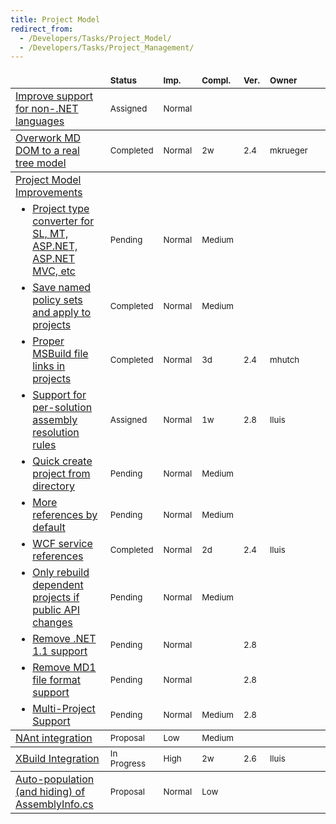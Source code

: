 ```yaml
---
title: Project Model
redirect_from:
  - /Developers/Tasks/Project_Model/
  - /Developers/Tasks/Project_Management/
---
```


<table class="task-list" width="100%">
    <thead>
        <tr>
            <td style="padding-left: 0pt;" width="50%">  </td>
            <td valign="bottom"><span style="font-size: smaller;"><strong>Status</strong></span></td>
            <td valign="bottom"><span style="font-size: smaller;"><strong>Imp.</strong></span></td>
            <td valign="bottom"><strong><span style="font-size: smaller;">Compl.</span></strong></td>
            <td valign="bottom"><span style="font-size: smaller;"><strong>Ver.</strong></span></td>
            <td valign="bottom"><span style="font-size: smaller;"><strong>Owner</strong></span></td>
            <td valign="bottom">&nbsp;</td>
        </tr>
    </thead>
    <tbody>
        <tr>
            <td><a rel="custom nofollow" href="/archived/developers/tasks/project-model/improve-support-for-non-.net-languages/">Improve support for non-.NET languages</a></td>
            <td class="task-status-Assigned"><span style="font-size: smaller;">Assigned</span></td>
            <td class="task-importance-Normal"><span style="font-size: smaller;">Normal</span></td>
            <td class="task-complexity-"><span style="font-size: smaller;"></span></td>
            <td><span style="font-size: smaller;"></span></td>
            <td><span style="font-size: smaller;"></span></td>
            <td></td>
        </tr>
    </tbody>
    <tbody>
        <tr>
            <td><a rel="custom nofollow" href="/archived/developers/tasks/project-model/overwork-md-dom-to-a-real-tree-model/">Overwork MD DOM to a real tree model</a></td>
            <td class="task-status-Completed"><span style="font-size: smaller;">Completed</span></td>
            <td class="task-importance-Normal"><span style="font-size: smaller;">Normal</span></td>
            <td class="task-complexity-2w"><span style="font-size: smaller;">2w</span></td>
            <td><span style="font-size: smaller;">2.4</span></td>
            <td><span style="font-size: smaller;">mkrueger</span></td>
            <td></td>
        </tr>
    </tbody>
    <tbody>
        <tr>
            <td><a rel="custom nofollow" href="/archived/developers/tasks/project-model/project-model-improvements/">Project Model Improvements</a></td>
            <td>&nbsp;</td>
            <td>&nbsp;</td>
            <td>&nbsp;</td>
            <td>&nbsp;</td>
            <td>&nbsp;</td>
            <td>&nbsp;</td>
        </tr>
        <tr>
            <td><ul style="margin: 0pt;"> <li><a rel="custom nofollow" href="/archived/developers/tasks/project-model/project-model-improvements/">Project type converter for SL, MT, ASP.NET, ASP.NET MVC, etc</a></li> </ul> </td>
            <td class="task-status-Pending"><span style="font-size: smaller;">Pending</span></td>
            <td class="task-importance-Normal"><span style="font-size: smaller;">Normal</span></td>
            <td class="task-complexity-Medium"><span style="font-size: smaller;">Medium</span></td>
            <td><span style="font-size: smaller;"></span></td>
            <td><span style="font-size: smaller;"></span></td>
            <td></td>
        </tr>
        <tr>
            <td><ul style="margin: 0pt;"> <li><a rel="custom nofollow" href="/archived/developers/tasks/project-model/project-model-improvements/">Save named policy sets and apply to projects</a></li> </ul> </td>
            <td class="task-status-Completed"><span style="font-size: smaller;">Completed</span></td>
            <td class="task-importance-Normal"><span style="font-size: smaller;">Normal</span></td>
            <td class="task-complexity-Medium"><span style="font-size: smaller;">Medium</span></td>
            <td><span style="font-size: smaller;"></span></td>
            <td><span style="font-size: smaller;"></span></td>
            <td></td>
        </tr>
        <tr>
            <td><ul style="margin: 0pt;"> <li><a rel="custom nofollow" href="/archived/developers/tasks/project-model/project-model-improvements/">Proper MSBuild file links in projects</a></li> </ul> </td>
            <td class="task-status-Completed"><span style="font-size: smaller;">Completed</span></td>
            <td class="task-importance-Normal"><span style="font-size: smaller;">Normal</span></td>
            <td class="task-complexity-3d"><span style="font-size: smaller;">3d</span></td>
            <td><span style="font-size: smaller;">2.4</span></td>
            <td><span style="font-size: smaller;">mhutch</span></td>
            <td></td>
        </tr>
        <tr>
            <td><ul style="margin: 0pt;"> <li><a rel="custom nofollow" href="/archived/developers/tasks/project-model/project-model-improvements/">Support for per-solution assembly resolution rules</a></li> </ul> </td>
            <td class="task-status-Assigned"><span style="font-size: smaller;">Assigned</span></td>
            <td class="task-importance-Normal"><span style="font-size: smaller;">Normal</span></td>
            <td class="task-complexity-1w"><span style="font-size: smaller;">1w</span></td>
            <td><span style="font-size: smaller;">2.8</span></td>
            <td><span style="font-size: smaller;">lluis</span></td>
            <td></td>
        </tr>
        <tr>
            <td><ul style="margin: 0pt;"> <li><a rel="custom nofollow" href="/archived/developers/tasks/project-model/project-model-improvements/">Quick create project from directory</a></li> </ul> </td>
            <td class="task-status-Pending"><span style="font-size: smaller;">Pending</span></td>
            <td class="task-importance-Normal"><span style="font-size: smaller;">Normal</span></td>
            <td class="task-complexity-Medium"><span style="font-size: smaller;">Medium</span></td>
            <td><span style="font-size: smaller;"></span></td>
            <td><span style="font-size: smaller;"></span></td>
            <td></td>
        </tr>
        <tr>
            <td><ul style="margin: 0pt;"> <li><a rel="custom nofollow" href="/archived/developers/tasks/project-model/project-model-improvements/">More references by default</a></li> </ul> </td>
            <td class="task-status-Pending"><span style="font-size: smaller;">Pending</span></td>
            <td class="task-importance-Normal"><span style="font-size: smaller;">Normal</span></td>
            <td class="task-complexity-Medium"><span style="font-size: smaller;">Medium</span></td>
            <td><span style="font-size: smaller;"></span></td>
            <td><span style="font-size: smaller;"></span></td>
            <td></td>
        </tr>
        <tr>
            <td><ul style="margin: 0pt;"> <li><a rel="custom nofollow" href="/archived/developers/tasks/project-model/project-model-improvements/">WCF service references</a></li> </ul> </td>
            <td class="task-status-Completed"><span style="font-size: smaller;">Completed</span></td>
            <td class="task-importance-Normal"><span style="font-size: smaller;">Normal</span></td>
            <td class="task-complexity-2d"><span style="font-size: smaller;">2d</span></td>
            <td><span style="font-size: smaller;">2.4</span></td>
            <td><span style="font-size: smaller;">lluis</span></td>
            <td></td>
        </tr>
        <tr>
            <td><ul style="margin: 0pt;"> <li><a rel="custom nofollow" href="/archived/developers/tasks/project-model/project-model-improvements/">Only rebuild dependent projects if public API changes</a></li> </ul> </td>
            <td class="task-status-Pending"><span style="font-size: smaller;">Pending</span></td>
            <td class="task-importance-Normal"><span style="font-size: smaller;">Normal</span></td>
            <td class="task-complexity-Medium"><span style="font-size: smaller;">Medium</span></td>
            <td><span style="font-size: smaller;"></span></td>
            <td><span style="font-size: smaller;"></span></td>
            <td></td>
        </tr>
        <tr>
            <td><ul style="margin: 0pt;"> <li><a rel="custom nofollow" href="/archived/developers/tasks/project-model/project-model-improvements/">Remove .NET 1.1 support</a></li> </ul> </td>
            <td class="task-status-Pending"><span style="font-size: smaller;">Pending</span></td>
            <td class="task-importance-Normal"><span style="font-size: smaller;">Normal</span></td>
            <td class="task-complexity-"><span style="font-size: smaller;"></span></td>
            <td><span style="font-size: smaller;">2.8</span></td>
            <td><span style="font-size: smaller;"></span></td>
            <td></td>
        </tr>
        <tr>
            <td><ul style="margin: 0pt;"> <li><a rel="custom nofollow" href="/archived/developers/tasks/project-model/project-model-improvements/">Remove MD1 file format support</a></li> </ul> </td>
            <td class="task-status-Pending"><span style="font-size: smaller;">Pending</span></td>
            <td class="task-importance-Normal"><span style="font-size: smaller;">Normal</span></td>
            <td class="task-complexity-"><span style="font-size: smaller;"></span></td>
            <td><span style="font-size: smaller;">2.8</span></td>
            <td><span style="font-size: smaller;"></span></td>
            <td></td>
        </tr>
        <tr>
            <td><ul style="margin: 0pt;"> <li><a rel="custom nofollow" href="/archived/developers/tasks/project-model/project-model-improvements/">Multi-Project Support</a></li> </ul> </td>
            <td class="task-status-Pending"><span style="font-size: smaller;">Pending</span></td>
            <td class="task-importance-Normal"><span style="font-size: smaller;">Normal</span></td>
            <td class="task-complexity-Medium"><span style="font-size: smaller;">Medium</span></td>
            <td><span style="font-size: smaller;">2.8</span></td>
            <td><span style="font-size: smaller;"></span></td>
            <td></td>
        </tr>
    </tbody>
    <tbody>
        <tr>
            <td><a rel="custom nofollow" href="/archived/developers/tasks/project-model/nant-integration/">NAnt integration</a></td>
            <td class="task-status-Proposal"><span style="font-size: smaller;">Proposal</span></td>
            <td class="task-importance-Low"><span style="font-size: smaller;">Low</span></td>
            <td class="task-complexity-Medium"><span style="font-size: smaller;">Medium</span></td>
            <td><span style="font-size: smaller;"></span></td>
            <td><span style="font-size: smaller;"></span></td>
            <td></td>
        </tr>
    </tbody>
    <tbody>
        <tr>
            <td><a rel="custom nofollow" href="/archived/developers/tasks/project-model/xbuild-integration/">XBuild Integration</a></td>
            <td class="task-status-In Progress"><span style="font-size: smaller;">In Progress</span></td>
            <td class="task-importance-High"><span style="font-size: smaller;">High</span></td>
            <td class="task-complexity-2w"><span style="font-size: smaller;">2w</span></td>
            <td><span style="font-size: smaller;">2.6</span></td>
            <td><span style="font-size: smaller;">lluis</span></td>
            <td></td>
        </tr>
    </tbody>
    <tbody>
        <tr>
            <td><a rel="custom nofollow" href="/archived/developers/tasks/project-model/auto-population-(and-hiding)-of-assemblyinfo.cs/">Auto-population (and hiding) of AssemblyInfo.cs</a></td>
            <td class="task-status-Proposal"><span style="font-size: smaller;">Proposal</span></td>
            <td class="task-importance-Normal"><span style="font-size: smaller;">Normal</span></td>
            <td class="task-complexity-Low"><span style="font-size: smaller;">Low</span></td>
            <td><span style="font-size: smaller;"></span></td>
            <td><span style="font-size: smaller;"></span></td>
            <td></td>
        </tr>
    </tbody>
</table>
